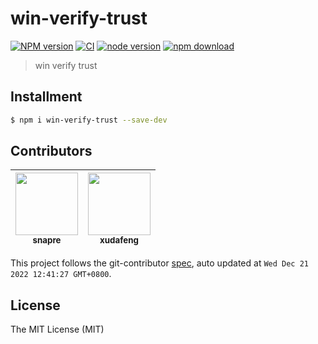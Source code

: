 # win-verify-trust

[![NPM version][npm-image]][npm-url]
[![CI][ci-image]][ci-url]
[![node version][node-image]][node-url]
[![npm download][download-image]][download-url]

[npm-image]: https://img.shields.io/npm/v/win-verify-trust.svg
[npm-url]: https://npmjs.org/package/win-verify-trust
[ci-image]: https://github.com/electron-modules/win-verify-trust/actions/workflows/ci.yml/badge.svg
[ci-url]: https://github.com/electron-modules/win-verify-trust/actions/workflows/ci.yml
[node-image]: https://img.shields.io/badge/node.js-%3E=_16-green.svg
[node-url]: http://nodejs.org/download/
[download-image]: https://img.shields.io/npm/dm/win-verify-trust.svg
[download-url]: https://npmjs.org/package/win-verify-trust

> win verify trust

## Installment

```bash
$ npm i win-verify-trust --save-dev
```

<!-- GITCONTRIBUTOR_START -->

## Contributors

|[<img src="https://avatars.githubusercontent.com/u/52845048?v=4" width="100px;"/><br/><sub><b>snapre</b></sub>](https://github.com/snapre)<br/>|[<img src="https://avatars.githubusercontent.com/u/1011681?v=4" width="100px;"/><br/><sub><b>xudafeng</b></sub>](https://github.com/xudafeng)<br/>|
| :---: | :---: |


This project follows the git-contributor [spec](https://github.com/xudafeng/git-contributor), auto updated at `Wed Dec 21 2022 12:41:27 GMT+0800`.

<!-- GITCONTRIBUTOR_END -->

## License

The MIT License (MIT)
